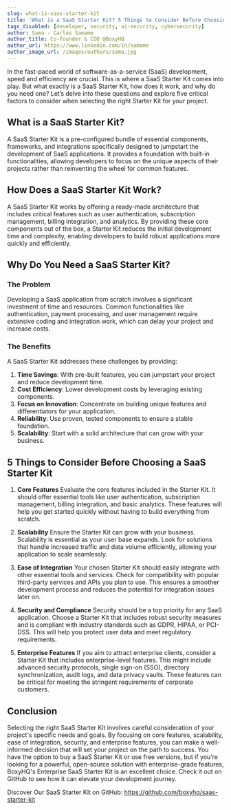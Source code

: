 ```yaml
---
slug: what-is-saas-starter-kit
title: 'What is a SaaS Starter Kit? 5 Things to Consider Before Choosing One'
tags_disabled: [developer, security, ai-security, cybersecurity]
author: Sama - Carlos Samame
author_title: Co-founder & COO @BoxyHQ
author_url: https://www.linkedin.com/in/samame
author_image_url: /images/authors/sama.jpg
---
```


In the fast-paced world of software-as-a-service (SaaS) development, speed and efficiency are crucial. This is where a SaaS Starter Kit comes into play. But what exactly is a SaaS Starter Kit, how does it work, and why do you need one? Let’s delve into these questions and explore five critical factors to consider when selecting the right Starter Kit for your project.

## What is a SaaS Starter Kit?

A SaaS Starter Kit is a pre-configured bundle of essential components, frameworks, and integrations specifically designed to jumpstart the development of SaaS applications. It provides a foundation with built-in functionalities, allowing developers to focus on the unique aspects of their projects rather than reinventing the wheel for common features.

## How Does a SaaS Starter Kit Work?

A SaaS Starter Kit works by offering a ready-made architecture that includes critical features such as user authentication, subscription management, billing integration, and analytics. By providing these core components out of the box, a Starter Kit reduces the initial development time and complexity, enabling developers to build robust applications more quickly and efficiently.

## Why Do You Need a SaaS Starter Kit?

### The Problem

Developing a SaaS application from scratch involves a significant investment of time and resources. Common functionalities like authentication, payment processing, and user management require extensive coding and integration work, which can delay your project and increase costs.

### The Benefits

A SaaS Starter Kit addresses these challenges by providing:

1. **Time Savings**: With pre-built features, you can jumpstart your project and reduce development time.
2. **Cost Efficiency**: Lower development costs by leveraging existing components.
3. **Focus on Innovation**: Concentrate on building unique features and differentiators for your application.
4. **Reliability**: Use proven, tested components to ensure a stable foundation.
5. **Scalability**: Start with a solid architecture that can grow with your business.

## 5 Things to Consider Before Choosing a SaaS Starter Kit

1. **Core Features**
   Evaluate the core features included in the Starter Kit. It should offer essential tools like user authentication, subscription management, billing integration, and basic analytics. These features will help you get started quickly without having to build everything from scratch.

2. **Scalability**
   Ensure the Starter Kit can grow with your business. Scalability is essential as your user base expands. Look for solutions that handle increased traffic and data volume efficiently, allowing your application to scale seamlessly.

3. **Ease of Integration**
   Your chosen Starter Kit should easily integrate with other essential tools and services. Check for compatibility with popular third-party services and APIs you plan to use. This ensures a smoother development process and reduces the potential for integration issues later on.

4. **Security and Compliance**
   Security should be a top priority for any SaaS application. Choose a Starter Kit that includes robust security measures and is compliant with industry standards such as GDPR, HIPAA, or PCI-DSS. This will help you protect user data and meet regulatory requirements.

5. **Enterprise Features**
   If you aim to attract enterprise clients, consider a Starter Kit that includes enterprise-level features. This might include advanced security protocols, single sign-on (SSO), directory synchronization, audit logs, and data privacy vaults. These features can be critical for meeting the stringent requirements of corporate customers.

## Conclusion

Selecting the right SaaS Starter Kit involves careful consideration of your project's specific needs and goals. By focusing on core features, scalability, ease of integration, security, and enterprise features, you can make a well-informed decision that will set your project on the path to success.
You have the option to buy a SaaS Starter Kit or use free versions, but if you’re looking for a powerful, open-source solution with enterprise-grade features, BoxyHQ's Enterprise SaaS Starter Kit is an excellent choice. Check it out on GitHub to see how it can elevate your development journey.

Discover Our SaaS Starter Kit on GitHub:
https://github.com/boxyhq/saas-starter-kit
